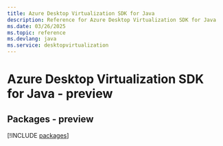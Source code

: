 ```yaml
---
title: Azure Desktop Virtualization SDK for Java
description: Reference for Azure Desktop Virtualization SDK for Java
ms.date: 03/26/2025
ms.topic: reference
ms.devlang: java
ms.service: desktopvirtualization
---
```

# Azure Desktop Virtualization SDK for Java - preview
## Packages - preview
[!INCLUDE [packages](desktop-virtualization-index.md)]